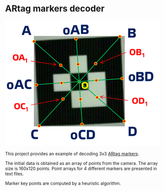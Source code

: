# ARtag markers decoder

<p align="center"><img src="artag.png"/></p>

This project provides an example of decoding 3x3 [ARtag markers](https://en.wikipedia.org/wiki/ARTag).

The initial data is obtained as an array of points from the camera. The array size is 160x120 points. Point arrays for 4 different markers are presented in text files.

Marker key points are computed by a heuristic algorithm. 


